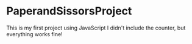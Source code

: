 # PaperandSissorsProject
This is my first project using JavaScript
I didn't include the counter, but everything works fine!

